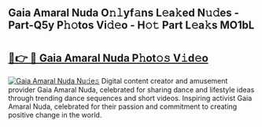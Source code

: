 ## Gaia Amaral Nuda O𝚗𝚕yf𝚊ns L𝚎a𝚔ed N𝚞𝚍es - Part-Q5y P𝚑𝚘tos Vi𝚍𝚎o - H𝚘𝚝 Part L𝚎a𝚔s MO1bL

# <h2><a href="http://kfboaqe.oniu.top/?m=Gaia+Amaral+Nuda">🔗👉 🔴 Gaia Amaral Nuda P𝚑ot𝚘𝚜 V𝚒d𝚎o</a></h2>

[![Gaia Amaral Nuda Nu𝚍e𝚜](https://i.imgur.com/0qMVB7G.gif)](http://kfboaqe.oniu.top/?m=Gaia+Amaral+Nuda)
Digital content creator and amusement provider Gaia Amaral Nuda, celebrated for sharing dance and lifestyle ideas through trending dance sequences and short videos. Inspiring activist Gaia Amaral Nuda, celebrated for their passion and commitment to creating positive change in the world.  
